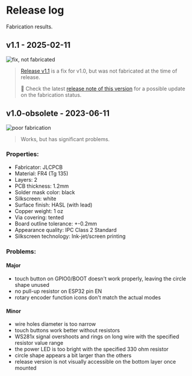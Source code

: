 # Release log
Fabrication results.


## v1.1 - 2025-02-11
![fix, not fabricated](https://img.shields.io/badge/fix%20(not%20fabricated)-indigo?style=for-the-badge&label=fabrication%20result)
> [Release v1.1](/doc/releaselog.md#v1.1) is a fix for v1.0, but was not fabricated at the time of release.
>
> :memo: Check the latest [release note of this version](https://github.com/VasilKalchev/PXLstick/releases/tag/v1.1) for a possible update on the fabrication status.


## v1.0-obsolete - 2023-06-11
![poor fabrication](https://img.shields.io/badge/poor-orangered?style=for-the-badge&label=fabrication%20result)
> Works, but has significant problems.

### Properties:
 - Fabricator: JLCPCB
 - Material: FR4 (Tg 135)
 - Layers: 2
 - PCB thickness: 1.2mm
 - Solder mask color: black
 - Silkscreen: white
 - Surface finish: HASL (with lead)
 - Copper weight: 1 oz
 - Via covering: tented
 - Board outline tolerance: +-0.2mm
 - Appearance quality: IPC Class 2 Standard
 - Silkscreen technology: Ink-jet/screen printing

### Problems:
#### Major
 - touch button on GPIO0/BOOT doesn't work properly, leaving the circle shape unused
 - no pull-up resistor on ESP32 pin EN
 - rotary encoder function icons don't match the actual modes

#### Minor
 - wire holes diameter is too narrow
 - touch buttons work better without resistors
 - WS281x signal overshoots and rings on long wire with the specified resistor value range
 - the power LED is too bright with the specified 330 ohm resistor
 - circle shape appears a bit larger than the others
 - release version is not visually accessible on the bottom layer once mounted
